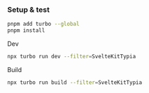 ### Setup & test
```sh
pnpm add turbo --global
pnpm install
```
Dev
```sh
npx turbo run dev --filter=SvelteKitTypia
```
Build
```sh
npx turbo run build --filter=SvelteKitTypia
```
